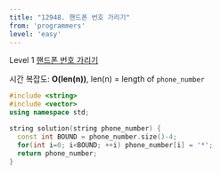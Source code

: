```yaml
---
title: "12948. 핸드폰 번호 가리기"
from: 'programmers'
level: 'easy'
---
```


Level 1 [핸드폰 번호 가리기](https://programmers.co.kr/learn/courses/30/lessons/12948)

시간 복잡도: **O(len(n))**, len(n) = length of `phone_number`

```cpp
#include <string>
#include <vector>
using namespace std;

string solution(string phone_number) {
  const int BOUND = phone_number.size()-4;
  for(int i=0; i<BOUND; ++i) phone_number[i] = '*';
  return phone_number;
}
```
